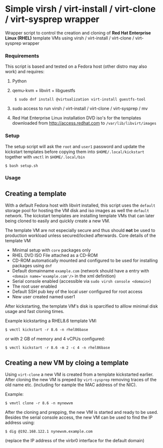 # Simple virsh / virt-install / virt-clone / virt-sysprep wrapper 

Wrapper script to control the creation and cloning of **Red Hat Enterprise Linux (RHEL)**  template VMs using virsh / virt-install / virt-clone / virt-sysprep wrapper

### Requirements

This script is based and tested on a Fedora host (other distro may also work) and requires:

1. Python
1. qemu-kvm + libvirt + libguestfs

        $ sudo dnf install @virtualization virt-install guestfs-tool

1. sudo access to run virsh / virt-install / virt-clone / virt-sysprep / mv
1. Red Hat Enterprise Linux installation DVD iso's for the templates downloaded from http://access.redhat.com to `/var/lib/libvirt/images`

### Setup

The setup script will ask the `root` and `user1` password and update the kickstart templates before copying them into `$HOME/.local/kickstart` together with `vmctl` in `$HOME/.local/bin`

    $ bash setup.sh

### Usage

## Creating a template

With a default Fedora host with libvirt installed, this script uses the `default` storage pool for hosting the VM disk and iso images as well the `default` network. The kickstart templates are installing template VMs that can later being cloned to easily and quickly create a new VM.

The template VM are not especially secure and thus should **not** be used to production workload unless secured/locked afterwards. Core details of the template VM
* Minimal setup with `core` packages only
* RHEL DVD ISO File attached as a CD-ROM
* CD-ROM automatically mounted and configured to be used for installing packages using `dnf`
* Default domainname `example.com` (network should have a entry with `<domain name='example.com'/>` in the xml definition)
* Serial console enabled (accessible via `sudo virsh console <domain>`)
* The root user enabled
* Default SSH pub key of the local user configured for root access
* New user created named user1

After kickstarting, the template VM's disk is sparcified to alllow minimal disk usage and fast cloning times.

Example kickstarting a RHEL8.6 template VM:

    $ vmctl kickstart -r 8.6 -n rhel86base

or with 2 GB of memory and 4 vCPUs configured:

    $ vmctl kickstart -r 8.6 -m 2 -c 4 -n rhel86base

## Creating a new VM by cloing a template

Using `virt-clone` a new VM is created from a template kickstarted earlier. After cloning the new VM is preped by `virt-sysprep` removing traces of the old name etc. (including for eample the MAC address of the NIC).

Example:

    $ vmvtl clone -r 8.6 -n mynewvm

After the cloning and prepping, the new VM is started and ready to be used. Besides the serial console access, the new VM can be used to find the IP address using:

    $ dig @192.168.122.1 nynewvm.example.com


(replace the IP address of the virbr0 interface for the default domain)
